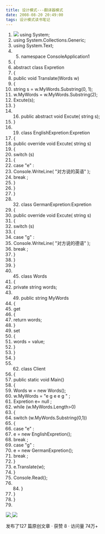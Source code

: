 ```yaml
---
title: 设计模式---翻译器模式
date: 2008-08-20 20:49:00
tags: 设计模式读书笔记
---
```

  1. ![](https://p-blog.csdn.net/images/p_blog_csdn_net/cuipengfei1/EntryImages/20080820/ClassDiagram1.jpg) using  System; 
  2. using  System.Collections.Generic; 
  3. using  System.Text; 
  4.   5. namespace  ConsoleApplication1 
  6. { 
  7. abstract  class  Expretion 
  8. { 
  9. public  void  Translate(Words w) 
  10. { 
  11. string  s = w.MyWords.Substring(0, 1); 
  12. w.MyWords = w.MyWords.Substring(2); 
  13. Excute(s); 
  14. } 
  15.   16. public  abstract  void  Excute(  string  s); 
  17. } 
  18.   19. class  EnglishExpretion:Expretion 
  20. { 
  21. public  override  void  Excute(  string  s) 
  22. { 
  23. switch  (s) 
  24. { 
  25. case  "e"  : 
  26. Console.WriteLine(  "对方说的英语"  ); 
  27. break  ; 
  28. } 
  29. } 
  30. } 
  31.   32. class  GermanExpretion:Expretion 
  33. { 
  34. public  override  void  Excute(  string  s) 
  35. { 
  36. switch  (s) 
  37. { 
  38. case  "g"  : 
  39. Console.WriteLine(  "对方说的德语"  ); 
  40. break  ; 
  41. } 
  42. } 
  43. } 
  44.   45. class  Words 
  46. { 
  47. private  string  words; 
  48.   49. public  string  MyWords 
  50. { 
  51. get 
  52. { 
  53. return  words; 
  54. } 
  55. set 
  56. { 
  57. words = value; 
  58. } 
  59. } 
  60. } 
  61.   62. class  Client 
  63. { 
  64. public  static  void  Main() 
  65. { 
  66. Words w =  new  Words(); 
  67. w.MyWords =  "e g e e g "  ; 
  68. Expretion e=  null  ; 
  69. while  (w.MyWords.Length>0) 
  70. { 
  71. switch  (w.MyWords.Substring(0,1)) 
  72. { 
  73. case  "e"  : 
  74. e =  new  EnglishExpretion(); 
  75. break  ; 
  76. case  "g"  : 
  77. e =  new  GermanExpretion(); 
  78. break  ; 
  79. } 
  80. e.Translate(w); 
  81. } 
  82. Console.Read(); 
  83.   84. } 
  85. } 
  86. } 
  87. 

[ ![](https://profile.csdnimg.cn/5/2/5/3_cuipengfei1)
![](https://g.csdnimg.cn/static/user-reg-year/1x/11.png)
](https://blog.csdn.net/cuipengfei1)



发布了127 篇原创文章  ·  获赞 8  ·  访问量 74万+

